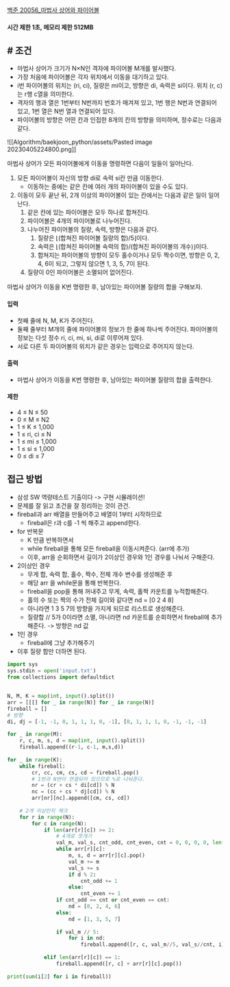 
[백준 20056_마법사 상어와 파이어볼](https://www.acmicpc.net/problem/20056)


#### 시간 제한 1초, 메모리 제한 512MB


## # 조건

- 마법사 상어가 크기가 N×N인 격자에 파이어볼 M개를 발사했다. 
- 가장 처음에 파이어볼은 각자 위치에서 이동을 대기하고 있다. 
- i번 파이어볼의 위치는 (ri, ci), 질량은 mi이고, 방향은 di, 속력은 si이다. 위치 (r, c)는 r행 c열을 의미한다.
- 격자의 행과 열은 1번부터 N번까지 번호가 매겨져 있고, 1번 행은 N번과 연결되어 있고, 1번 열은 N번 열과 연결되어 있다.
- 파이어볼의 방향은 어떤 칸과 인접한 8개의 칸의 방향을 의미하며, 정수로는 다음과 같다.

![[Algorithm/baekjoon_python/assets/Pasted image 20230405224800.png]]

마법사 상어가 모든 파이어볼에게 이동을 명령하면 다음이 일들이 일어난다.

1.  모든 파이어볼이 자신의 방향 di로 속력 si칸 만큼 이동한다.
    -   이동하는 중에는 같은 칸에 여러 개의 파이어볼이 있을 수도 있다.
2.  이동이 모두 끝난 뒤, 2개 이상의 파이어볼이 있는 칸에서는 다음과 같은 일이 일어난다.
    1.  같은 칸에 있는 파이어볼은 모두 하나로 합쳐진다.
    2.  파이어볼은 4개의 파이어볼로 나누어진다.
    3.  나누어진 파이어볼의 질량, 속력, 방향은 다음과 같다.
        1.  질량은 ⌊(합쳐진 파이어볼 질량의 합)/5⌋이다.
        2.  속력은 ⌊(합쳐진 파이어볼 속력의 합)/(합쳐진 파이어볼의 개수)⌋이다.
        3.  합쳐지는 파이어볼의 방향이 모두 홀수이거나 모두 짝수이면, 방향은 0, 2, 4, 6이 되고, 그렇지 않으면 1, 3, 5, 7이 된다.
    4.  질량이 0인 파이어볼은 소멸되어 없어진다.

마법사 상어가 이동을 K번 명령한 후, 남아있는 파이어볼 질량의 합을 구해보자.



#### 입력
- 첫째 줄에 N, M, K가 주어진다.
- 둘째 줄부터 M개의 줄에 파이어볼의 정보가 한 줄에 하나씩 주어진다. 파이어볼의 정보는 다섯 정수 ri, ci, mi, si, di로 이루어져 있다.
- 서로 다른 두 파이어볼의 위치가 같은 경우는 입력으로 주어지지 않는다.


#### 출력
- 마법사 상어가 이동을 K번 명령한 후, 남아있는 파이어볼 질량의 합을 출력한다.


#### 제한
-   4 ≤ N ≤ 50
-   0 ≤ M ≤ N2
-   1 ≤ K ≤ 1,000
-   1 ≤ ri, ci ≤ N
-   1 ≤ mi ≤ 1,000
-   1 ≤ si ≤ 1,000
-   0 ≤ di ≤ 7



## 접근 방법

- 삼성 SW 역량테스트 기출이다 -> 구현 시뮬레이션!
- 문제를 잘 읽고 조건을 잘 정리하는 것이 관건.
- fireball과 arr 배열을 만들어주고 배열이 1부터 시작하므로 
	- fireball은 r과 c를 -1 씩 해주고 append한다.
- for 반복문
	- K 만큼 반복하면서
	- while fireball을 통해 모든 fireball을 이동시켜준다. (arr에 추가)
	- 이후, arr을 순회하면서 길이가 2이상인 경우와 1인 경우를 나눠서 구해준다.
- 2이상인 경우
	- 무게 합, 속력 합, 홀수, 짝수, 전체 개수 변수를 생성해준 후
	- 해당 arr 을 while문을 통해 반복한다.
	- fireball을 pop을 통해 꺼내주고 무게, 속력, 홀짝 카운트를 누적합해준다.
	- 홀의 수 또는 짝의 수가 전체 길이와 같다면 nd = [0 2 4 8]
	- 아니라면 1 3 5 7의 방향을 가지게 되므로 리스트로 생성해준다.
	- 질량합 // 5가 0이라면 소멸, 아니라면 nd 카운트를 순회하면서 fireball에 추가해준다. -> 방향은 nd 값
- 1인 경우
	- fireball에 그냥 추가해주기
- 이후 질량 합만 더하면 된다.

```python
import sys  
sys.stdin = open('input.txt')  
from collections import defaultdict  
  
  
N, M, K = map(int, input().split())  
arr = [[[] for _ in range(N)] for _ in range(N)]  
fireball = []  
# 방향  
di, dj = [-1, -1, 0, 1, 1, 1, 0, -1], [0, 1, 1, 1, 0, -1, -1, -1]  
  
for _ in range(M):  
    r, c, m, s, d = map(int, input().split())  
    fireball.append((r-1, c-1, m,s,d))  
  
for _ in range(K):  
    while fireball:  
        cr, cc, cm, cs, cd = fireball.pop()  
        # 1번과 N번이 연결되어 있으므로 %로 나눠준다.  
        nr = (cr + cs * di[cd]) % N  
        nc = (cc + cs * dj[cd]) % N  
        arr[nr][nc].append([cm, cs, cd])  
  
    # 2개 이상인지 체크  
    for r in range(N):  
        for c in range(N):  
            if len(arr[r][c]) >= 2:  
                # 4개로 쪼개기  
                val_m, val_s, cnt_odd, cnt_even, cnt = 0, 0, 0, 0, len(arr[r][c])  
                while arr[r][c]:  
                    m, s, d = arr[r][c].pop()  
                    val_m += m  
                    val_s += s  
                    if d % 2:  
                        cnt_odd += 1  
                    else:  
                        cnt_even += 1  
                if cnt_odd == cnt or cnt_even == cnt:  
                    nd = [0, 2, 4, 6]  
                else:  
                    nd = [1, 3, 5, 7]  
  
                if val_m // 5:  
                    for i in nd:  
                        fireball.append([r, c, val_m//5, val_s//cnt, i])  
  
            elif len(arr[r][c]) == 1:  
                fireball.append([r, c] + arr[r][c].pop())  
  
print(sum(i[2] for i in fireball))
```